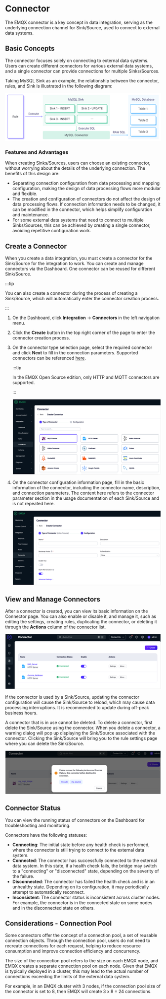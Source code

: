 # Connector

The EMQX connector is a key concept in data integration, serving as the underlying connection channel for Sink/Source, used to connect to external data systems. 

## Basic Concepts

The connector focuses solely on connecting to external data systems. Users can create different connectors for various external data systems, and a single connector can provide connections for multiple Sinks/Sources.

Taking MySQL Sink as an example, the relationship between the connector, rules, and Sink is illustrated in the following diagram:

![EMQX Connector Concept](./assets/connector-sink.jpg)

### Features and Advantages

When creating Sinks/Sources, users can choose an existing connector, without worrying about the details of the underlying connection. The benefits of this design are:

- Separating connection configuration from data processing and mapping configuration, making the design of data processing flows more modular and flexible.
- The creation and configuration of connectors do not affect the design of data processing flows. If connection information needs to be changed, it can be modified in the connector, which helps simplify configuration and maintenance.
- For some external data systems that need to connect to multiple Sinks/Sources, this can be achieved by creating a single connector, avoiding repetitive configuration work.

## Create a Connector

When you create a data integration, you must create a connector for the Sink/Source for the integration to work. You can create and manage connectors via the Dashboard. One connector can be reused for different Sink/Source.

:::tip 

You can also create a connector during the process of creating a Sink/Source, which will automatically enter the connector creation process. 

:::

1. On the Dashboard, click **Integration** -> **Connectors** in the left navigation menu.

2. Click the **Create** button in the top right corner of the page to enter the connector creation process.

3. On the connector type selection page, select the required connector and click **Next** to fill in the connection parameters. Supported connectors can be referenced [here](./data-bridges.md#supported-integrations).

   :::tip 

   In the EMQX Open Source edition, only HTTP and MQTT connectors are supported. 

   :::

   ![EMQX Select Connector](./assets/choose-connector-type.png)

4. On the connector configuration information page, fill in the basic information of the connector, including the connector name, description, and connection parameters. The content here refers to the connector parameter section in the usage documentation of each Sink/Source and is not repeated here.

   ![EMQX Connector Configuration](./assets/config-connector.png)

## View and Manage Connectors

After a connector is created, you can view its basic information on the Connector page. You can also enable or disable it, and manage it, such as editing the settings, creating rules, duplicating the connector, or deleting it through the **Actions** column of the connector list. 

<img src="./assets/view_connector.png" alt="view_connector"  />

If the connector is used by a Sink/Source, updating the connector configuration will cause the Sink/Source to reload, which may cause data processing interruptions. It is recommended to update during off-peak business hours.

A connector that is in use cannot be deleted. To delete a connector, first delete the Sink/Source using the connector. When you delete a connector, a warning dialog will pop up displaying the Sink/Source associated with the connector. Clicking the Sink/Source will bring you to the rule settings page where you can delete the Sink/Source.

![delete_associated_sink](./assets/delete_associated_sink.png)

## Connector Status

You can view the running status of connectors on the Dashboard for troubleshooting and monitoring.

Connectors have the following statuses:

- **Connecting**: The initial state before any health check is performed, where the connector is still trying to connect to the external data system.
- **Connected**: The connector has successfully connected to the external data system. In this state, if a health check fails, the bridge may switch to a "connecting" or "disconnected" state, depending on the severity of the failure.
- **Disconnected**: The connector has failed the health check and is in an unhealthy state. Depending on its configuration, it may periodically attempt to automatically reconnect.
- **Inconsistent**: The connector status is inconsistent across cluster nodes. For example, the connector is in the connected state on some nodes and in the disconnected state on others.

## Considerations - Connection Pool

Some connectors offer the concept of a connection pool, a set of reusable connection objects. Through the connection pool, users do not need to recreate connections for each request, helping to reduce resource consumption and improve connection efficiency and concurrency.

The size of the connection pool refers to the size on each EMQX node, and EMQX creates a separate connection pool on each node. Given that EMQX is typically deployed in a cluster, this may lead to the actual number of connections exceeding the limits of the external data system.

For example, in an EMQX cluster with 3 nodes, if the connection pool size of the connector is set to 8, then EMQX will create 3 x 8 = 24 connections.
